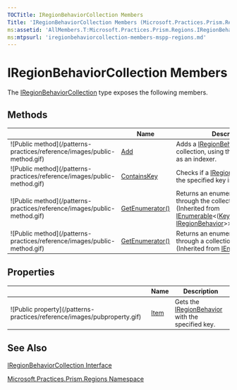 ```yaml
---
TOCTitle: IRegionBehaviorCollection Members
Title: 'IRegionBehaviorCollection Members (Microsoft.Practices.Prism.Regions)'
ms:assetid: 'AllMembers.T:Microsoft.Practices.Prism.Regions.IRegionBehaviorCollection'
ms:mtpsurl: 'iregionbehaviorcollection-members-mspp-regions.md'
---
```



# IRegionBehaviorCollection Members

The [IRegionBehaviorCollection](/patterns-practices/reference/iregionbehaviorcollection-interface-mspp-regions) type exposes the following members.

## Methods


<table>

<thead>
<tr class="header">
<th> </th>
<th>Name</th>
<th>Description</th>
</tr>
</thead>
<tbody>
<tr class="odd">
<td>![Public method](/patterns-practices/reference/images/public-method.gif)</td>
<td><a href="/patterns-practices/reference/iregionbehaviorcollection-add-method-mspp-regions
">Add</a></td>
<td><div class="summary">
Adds a <a href="/patterns-practices/reference/iregionbehavior-interface-mspp-regions
">IRegionBehavior</a> to the collection, using the specified key as an indexer.
</div></td>
</tr>
<tr class="even">
<td>![Public method](/patterns-practices/reference/images/public-method.gif)</td>
<td><a href="/patterns-practices/reference/iregionbehaviorcollection-containskey-method-mspp-regions
">ContainsKey</a></td>
<td><div class="summary">
Checks if a <a href="/patterns-practices/reference/iregionbehavior-interface-mspp-regions
">IRegionBehavior</a> with the specified key is already present.
</div></td>
</tr>
<tr class="odd">
<td>![Public method](/patterns-practices/reference/images/public-method.gif)</td>
<td><a href="http://msdn.microsoft.com/en-us/library/s793z9y2">GetEnumerator()</a></td>
<td><div class="summary">
Returns an enumerator that iterates through the collection.
</div>
(Inherited from <a href="http://msdn.microsoft.com/en-us/library/9eekhta0">IEnumerable</a>&lt;(<a href="http://msdn.microsoft.com/en-us/library/5tbh8a42">KeyValuePair</a>&lt;(<a href="http://msdn.microsoft.com/en-us/library/s1wwdcbf">String</a>, <a href="/patterns-practices/reference/iregionbehavior-interface-mspp-regions">IRegionBehavior</a>&gt;&gt;.)</td>
</tr>
<tr class="even">
<td>![Public method](/patterns-practices/reference/images/public-method.gif)</td>
<td><a href="http://msdn.microsoft.com/en-us/library/5zae5365">GetEnumerator()</a></td>
<td><div class="summary">
Returns an enumerator that iterates through a collection.
</div>
(Inherited from <a href="http://msdn.microsoft.com/en-us/library/h1x9x1b1">IEnumerable</a>.)</td>
</tr>
</tbody>
</table>

## Properties


<table>

<thead>
<tr class="header">
<th> </th>
<th>Name</th>
<th>Description</th>
</tr>
</thead>
<tbody>
<tr class="odd">
<td>![Public property](/patterns-practices/reference/images/pubproperty.gif)</td>
<td><a href="/patterns-practices/reference/iregionbehaviorcollection-item-property-mspp-regions
">Item</a></td>
<td><div class="summary">
Gets the <a href="/patterns-practices/reference/iregionbehavior-interface-mspp-regions
">IRegionBehavior</a> with the specified key.
</div></td>
</tr>
</tbody>
</table>

## See Also

[IRegionBehaviorCollection Interface](/patterns-practices/reference/iregionbehaviorcollection-interface-mspp-regions)

[Microsoft.Practices.Prism.Regions Namespace](/patterns-practices/reference/mspp-regions-namespace)
